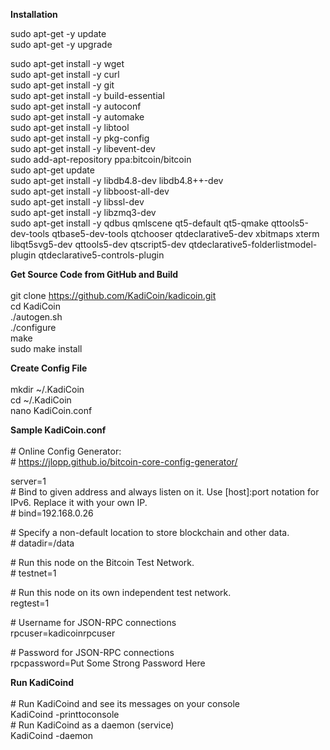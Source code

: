 **Installation**

sudo apt-get -y update<br>
sudo apt-get -y upgrade<br>

sudo apt-get install -y wget<br>
sudo apt-get install -y curl<br>
sudo apt-get install -y git<br>
sudo apt-get install -y build-essential<br>
sudo apt-get install -y autoconf<br>
sudo apt-get install -y automake<br>
sudo apt-get install -y libtool<br>
sudo apt-get install -y pkg-config<br>
sudo apt-get install -y libevent-dev<br>
sudo add-apt-repository ppa:bitcoin/bitcoin<br>
sudo apt-get update<br>
sudo apt-get install -y libdb4.8-dev libdb4.8++-dev<br>
sudo apt-get install -y libboost-all-dev<br>
sudo apt-get install -y libssl-dev<br>
sudo apt-get install -y libzmq3-dev<br>
sudo apt-get install -y qdbus qmlscene qt5-default qt5-qmake qttools5-dev-tools qtbase5-dev-tools qtchooser qtdeclarative5-dev xbitmaps xterm libqt5svg5-dev qttools5-dev qtscript5-dev qtdeclarative5-folderlistmodel-plugin qtdeclarative5-controls-plugin<br>

**Get Source Code from GitHub and Build**<br><br>
git clone https://github.com/KadiCoin/kadicoin.git<br>
cd KadiCoin<br>
./autogen.sh<br>
./configure<br>
make<br>
sudo make install<br>

**Create Config File**<br><br>
mkdir ~/.KadiCoin<br>
cd ~/.KadiCoin<br>
nano KadiCoin.conf<br>

**Sample KadiCoin.conf**<br><br>
\# Online Config Generator:<br>
\# https://jlopp.github.io/bitcoin-core-config-generator/

server=1<br>
\# Bind to given address and always listen on it. Use [host]:port notation for IPv6. Replace it with your own IP.<br>
\# bind=192.168.0.26<br>

\# Specify a non-default location to store blockchain and other data.<br>
\# datadir=/data<br>

\# Run this node on the Bitcoin Test Network.<br>
\# testnet=1<br>

\# Run this node on its own independent test network.<br>
regtest=1<br>

\# Username for JSON-RPC connections<br>
rpcuser=kadicoinrpcuser<br>

\# Password for JSON-RPC connections<br>
rpcpassword=Put Some Strong Password Here<br>

**Run KadiCoind**<br><br>
\# Run KadiCoind and see its messages on your console<br>
KadiCoind -printtoconsole<br>
\# Run KadiCoind as a daemon (service)<br>
KadiCoind -daemon<br>
